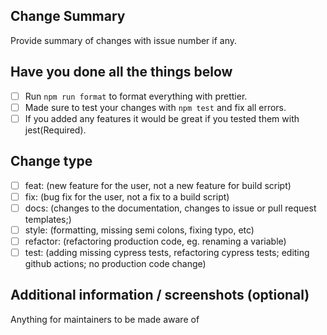 ## Change Summary

Provide summary of changes with issue number if any.

## Have you done all the things below

- [ ] Run `npm run format` to format everything with prettier.
- [ ] Made sure to test your changes with `npm test` and fix all errors.
- [ ] If you added any features it would be great if you tested them with jest(Required).

## Change type

- [ ] feat: (new feature for the user, not a new feature for build script)
- [ ] fix: (bug fix for the user, not a fix to a build script)
- [ ] docs: (changes to the documentation, changes to issue or pull request templates;)
- [ ] style: (formatting, missing semi colons, fixing typo, etc)
- [ ] refactor: (refactoring production code, eg. renaming a variable)
- [ ] test: (adding missing cypress tests, refactoring cypress tests; editing github actions; no production code change)

## Additional information / screenshots (optional)

Anything for maintainers to be made aware of
